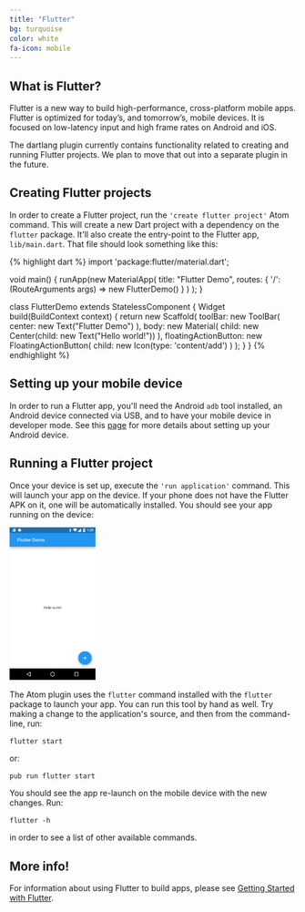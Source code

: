 ```yaml
---
title: "Flutter"
bg: turquoise
color: white  
fa-icon: mobile
---
```


## What is Flutter?

Flutter is a new way to build high-performance, cross-platform mobile apps.
Flutter is optimized for today’s, and tomorrow’s, mobile devices. It is focused
on low-latency input and high frame rates on Android and iOS.

The dartlang plugin currently contains functionality related to creating and
running Flutter projects. We plan to move that out into a separate plugin in the
future.

## Creating Flutter projects

In order to create a Flutter project, run the `'create flutter project'` Atom
command. This will create a new Dart project with a dependency on the `flutter`
package. It'll also create the entry-point to the Flutter app, `lib/main.dart`.
That file should look something like this:

{% highlight dart %}
import 'package:flutter/material.dart';

void main() {
  runApp(new MaterialApp(
      title: "Flutter Demo",
      routes: {
        '/': (RouteArguments args) => new FlutterDemo()
      }
    )
  );
}

class FlutterDemo extends StatelessComponent {
  Widget build(BuildContext context) {
    return new Scaffold(
        toolBar: new ToolBar(
          center: new Text("Flutter Demo")
        ),
        body: new Material(
          child: new Center(child: new Text("Hello world!"))
        ),
        floatingActionButton: new FloatingActionButton(
          child: new Icon(type: 'content/add')
        )
    );
  }
}
{% endhighlight %}

## Setting up your mobile device

In order to run a Flutter app, you'll need the Android `adb` tool installed, an
Android device connected via USB, and to have your mobile device in developer
mode. See this
[page](https://flutter.github.io/getting-started/index.html#setting-up-your-android-device)
for more details about setting up your Android device.

## Running a Flutter project

Once your device is set up, execute the `'run application'` command. This will
launch your app on the device. If your phone does not have the Flutter APK on
it, one will be automatically installed. You should see your app running on the
device:

<img src="img/flutter_screen.png" width="30%" class="img-centered"/>

The Atom plugin uses the `flutter` command installed with the `flutter` package
to launch your app. You can run this tool by hand as well. Try making a change to
the application's source, and then from the command-line, run:

    flutter start

or:

    pub run flutter start

You should see the app re-launch on the mobile device with the new changes. Run:

    flutter -h

in order to see a list of other available commands.

## More info!

For information about using Flutter to build apps, please see
[Getting Started with Flutter](https://flutter.github.io/getting-started/).
